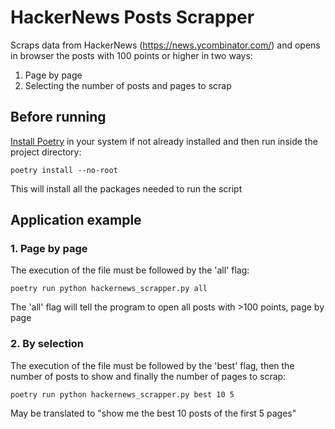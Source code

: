 # HackerNews Posts Scrapper
Scraps data from HackerNews (https://news.ycombinator.com/) and opens in browser the posts with 100 points or higher in two ways: 

1. Page by page 
2. Selecting the number of posts and pages to scrap 

## Before running
[Install Poetry](https://python-poetry.org/docs/#installation) in your system if not already installed and then run inside the project directory:
```
poetry install --no-root
```
This will install all the packages needed to run the script

## Application example
### 1. Page by page 
The execution of the file must be followed by the 'all' flag:
```
poetry run python hackernews_scrapper.py all
```
The 'all' flag will tell the program to open all posts with >100 points, page by page

### 2. By selection
The execution of the file must be followed by the 'best' flag, then the number of posts to show and finally the number of pages to scrap:
```
poetry run python hackernews_scrapper.py best 10 5
```
May be translated to "show me the best 10 posts of the first 5 pages"
